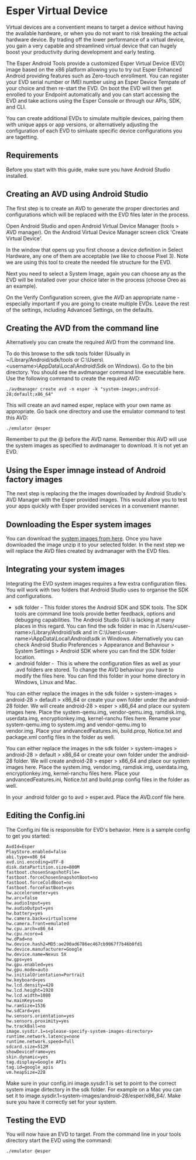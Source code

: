 # Esper Virtual Device


Virtual devices are a conventient means to target a device without having the available hardware, or when you do not want to risk breaking the actual hardware device. By trading off the lower performance of a virtual device, you gain a very capable and streamlined virtual device that can hugely boost your productivity during development and early testing.

The Esper Android Tools provide a customized Esper Virtual Device (EVD) image based on the x86 platform allowing you to try out Esper Enhanced Android providing features such as Zero-touch enrollment. You can register your EVD serial number or IMEI number using an Esper Device Tempate of your choice and then re-start the EVD. On boot the EVD will then get enrolled to your Endpoint automatically and you can start accessing the EVD and take actions using the Esper Console or through our APIs, SDK, and CLI.

You can create additional EVDs to simulate multiple devices, pairing them with unique apps or app versions, or alternatively adjusting the configuration of each EVD to simluate specific device configurations you are tagetting.

## Requirements

Before you start with this guide, make sure you have Android Studio installed.

## Creating an AVD using Android Studio

The first step is to create an AVD to generate the proper directories and configurations which will be replaced with the EVD files later in the process.

Open Android Studio and open Android Virtual Device Manager (tools > AVD manager). On the Android Virtual Device Manager screen click 'Create Virtual Device'. 

In the window that opens up you first choose a device definition in Select Hardware, any one of them are acceptable (we like to choose Pixel 3). Note we are using this tool to create the needed file structure for the EVD.

Next you need to select a System Image, again you can choose any as the EVD will be installed over your choice later in the process (choose Oreo as an example).

On the Verify Configuration screen, give the AVD an appropriate name - especially important if you are going to create multiple EVDs. Leave the rest of the settings, including Advanced Settings, on the defaults.

## Creating the AVD from the command line

Alternatively you can create the required AVD from the command line.

To do this browse to the sdk tools folder (Usually in ~/Library/Android/sdk/tools or C:\Users\\<username\>\AppData\Local\Android\Sdk on Windows). Go to the bin directory. You should see the avdmanager command line executable here. Use the following command to create the required AVD:

```./avdmanager create avd -n esper -k "system-images;android-28;default;x86_64"```

This will create an avd named esper, replace with your own name as appropriate. Go back one directory and use the emulator command to test this AVD:

```./emulator @esper```

Remember to put the @  before the AVD name. Remember this AVD will use the system images as specified to avdmanager to download. It is not yet an EVD.

## Using the Esper imnage instead of Android factory images

The next step is replacing the the images downloaded by Android Studio's AVD Manager with the Esper provided images. This would allow you to test your apps quickly with Esper provided services in a convenient manner.

## Downloading the Esper system images

You can download the [system images from here](https://shoonya-os-builds.s3-us-west-2.amazonaws.com/builds/EsperAVD/42/EsperAVD-42.tar.gz). Once you have downloaded the image unzip it to your selected folder. In the next step we will replace the AVD files created by avdmanager with the EVD files.

## Integrating your system images


Integrating the EVD system images requires a few extra configuration files. You will work with two folders that Android Studio uses to organise the SDK and configurations.

- sdk folder - This folder stores the Android SDK and SDK tools. The SDK tools are command line tools provide better feedback, options and debugging capabilities. The Android Studio GUI is lacking at many places in this regard. You can find the sdk folder in mac in /Users/\<user-name\>/Library/Android/sdk and in C:\Users\\<user-name\>\AppData\Local\Android\sdk in Windows. Alternatively you can check Android Studio Preferences > Appearance and Behaviour > System Settings > Android SDK where you can find the SDK folder location.
- .android folder -  This is where the configuration files as well as your .avd folders are stored. To change the AVD behaviour you have to modify the files here. You can find this folder in your home directory in Windows, Linux and Mac.

You can either replace the images in the sdk folder > system-images > android-28 > default > x86_64 or create your own folder under the android-28 folder. We will create android-28 > esper > x86_64 and place our system images here. Place the system-qemu.img, vendor-qemu.img, ramdisk.img, userdata.img, encryptionkey.img, kernel-ranchu files here. Rename your system-qemu.img to system.img and vendor-qemu.img to vendor.img. Place your andvancedFeatures.ini, build.prop, Notice.txt and package.xml config files in the folder as well.

You can either replace the images in the sdk folder > system-images > android-28 > default > x86_64 or create your own folder under the android-28 folder. We will create android-28 > esper > x86_64 and place our system images here. Place the system.img, vendor.img, ramdisk.img, userdata.img, encryptionkey.img, kernel-ranchu files here. Place your andvancedFeatures.ini, Notice.txt and build.prop config files in the folder as well.

In your .android folder go to avd > esper.avd. Place the AVD.conf file here.

## Editing the Config.ini

The Config.ini file is responsible for EVD's behavior. Here is a sample config to get you started:

```text
AvdId=Esper
PlayStore.enabled=false
abi.type=x86_64
avd.ini.encoding=UTF-8
disk.dataPartition.size=800M
fastboot.chosenSnapshotFile=
fastboot.forceChosenSnapshotBoot=no
fastboot.forceColdBoot=no
fastboot.forceFastBoot=yes
hw.accelerometer=yes
hw.arc=false
hw.audioInput=yes
hw.audioOutput=yes
hw.battery=yes
hw.camera.back=virtualscene
hw.camera.front=emulated
hw.cpu.arch=x86_64
hw.cpu.ncore=4
hw.dPad=no
hw.device.hash2=MD5:ae200ad6786ec467cb9067f7b46b0fd1
hw.device.manufacturer=Google
hw.device.name=Nexus 5X
hw.gps=yes
hw.gpu.enabled=yes
hw.gpu.mode=auto
hw.initialOrientation=Portrait
hw.keyboard=yes
hw.lcd.density=420
hw.lcd.height=1920
hw.lcd.width=1080
hw.mainKeys=no
hw.ramSize=1536
hw.sdCard=yes
hw.sensors.orientation=yes
hw.sensors.proximity=yes
hw.trackBall=no
image.sysdir.1=s<please-specify-system-images-directory>
runtime.network.latency=none
runtime.network.speed=full
sdcard.size=512M
showDeviceFrame=yes
skin.dynamic=yes
tag.display=Google APIs
tag.id=google_apis
vm.heapSize=228
```

Make sure in your config.ini image.sysdir.1 is set to point to the correct system image dirtectory in the sdk folder. For example on a Mac you can set it to image.sysdir.1=system-images/android-28/esper/x86_64/. Make sure you have it correctly set for your system.

## Testing the EVD

You will now have an EVD to target. From the command line in your tools directory start the EVD using the command:


```./emulator @esper```

